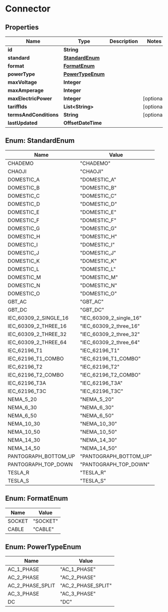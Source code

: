 

# Connector


## Properties

| Name | Type | Description | Notes |
|------------ | ------------- | ------------- | -------------|
|**id** | **String** |  |  |
|**standard** | [**StandardEnum**](#StandardEnum) |  |  |
|**format** | [**FormatEnum**](#FormatEnum) |  |  |
|**powerType** | [**PowerTypeEnum**](#PowerTypeEnum) |  |  |
|**maxVoltage** | **Integer** |  |  |
|**maxAmperage** | **Integer** |  |  |
|**maxElectricPower** | **Integer** |  |  [optional] |
|**tariffIds** | **List&lt;String&gt;** |  |  [optional] |
|**termsAndConditions** | **String** |  |  [optional] |
|**lastUpdated** | **OffsetDateTime** |  |  |



## Enum: StandardEnum

| Name | Value |
|---- | -----|
| CHADEMO | &quot;CHADEMO&quot; |
| CHAOJI | &quot;CHAOJI&quot; |
| DOMESTIC_A | &quot;DOMESTIC_A&quot; |
| DOMESTIC_B | &quot;DOMESTIC_B&quot; |
| DOMESTIC_C | &quot;DOMESTIC_C&quot; |
| DOMESTIC_D | &quot;DOMESTIC_D&quot; |
| DOMESTIC_E | &quot;DOMESTIC_E&quot; |
| DOMESTIC_F | &quot;DOMESTIC_F&quot; |
| DOMESTIC_G | &quot;DOMESTIC_G&quot; |
| DOMESTIC_H | &quot;DOMESTIC_H&quot; |
| DOMESTIC_I | &quot;DOMESTIC_I&quot; |
| DOMESTIC_J | &quot;DOMESTIC_J&quot; |
| DOMESTIC_K | &quot;DOMESTIC_K&quot; |
| DOMESTIC_L | &quot;DOMESTIC_L&quot; |
| DOMESTIC_M | &quot;DOMESTIC_M&quot; |
| DOMESTIC_N | &quot;DOMESTIC_N&quot; |
| DOMESTIC_O | &quot;DOMESTIC_O&quot; |
| GBT_AC | &quot;GBT_AC&quot; |
| GBT_DC | &quot;GBT_DC&quot; |
| IEC_60309_2_SINGLE_16 | &quot;IEC_60309_2_single_16&quot; |
| IEC_60309_2_THREE_16 | &quot;IEC_60309_2_three_16&quot; |
| IEC_60309_2_THREE_32 | &quot;IEC_60309_2_three_32&quot; |
| IEC_60309_2_THREE_64 | &quot;IEC_60309_2_three_64&quot; |
| IEC_62196_T1 | &quot;IEC_62196_T1&quot; |
| IEC_62196_T1_COMBO | &quot;IEC_62196_T1_COMBO&quot; |
| IEC_62196_T2 | &quot;IEC_62196_T2&quot; |
| IEC_62196_T2_COMBO | &quot;IEC_62196_T2_COMBO&quot; |
| IEC_62196_T3A | &quot;IEC_62196_T3A&quot; |
| IEC_62196_T3C | &quot;IEC_62196_T3C&quot; |
| NEMA_5_20 | &quot;NEMA_5_20&quot; |
| NEMA_6_30 | &quot;NEMA_6_30&quot; |
| NEMA_6_50 | &quot;NEMA_6_50&quot; |
| NEMA_10_30 | &quot;NEMA_10_30&quot; |
| NEMA_10_50 | &quot;NEMA_10_50&quot; |
| NEMA_14_30 | &quot;NEMA_14_30&quot; |
| NEMA_14_50 | &quot;NEMA_14_50&quot; |
| PANTOGRAPH_BOTTOM_UP | &quot;PANTOGRAPH_BOTTOM_UP&quot; |
| PANTOGRAPH_TOP_DOWN | &quot;PANTOGRAPH_TOP_DOWN&quot; |
| TESLA_R | &quot;TESLA_R&quot; |
| TESLA_S | &quot;TESLA_S&quot; |



## Enum: FormatEnum

| Name | Value |
|---- | -----|
| SOCKET | &quot;SOCKET&quot; |
| CABLE | &quot;CABLE&quot; |



## Enum: PowerTypeEnum

| Name | Value |
|---- | -----|
| AC_1_PHASE | &quot;AC_1_PHASE&quot; |
| AC_2_PHASE | &quot;AC_2_PHASE&quot; |
| AC_2_PHASE_SPLIT | &quot;AC_2_PHASE_SPLIT&quot; |
| AC_3_PHASE | &quot;AC_3_PHASE&quot; |
| DC | &quot;DC&quot; |



